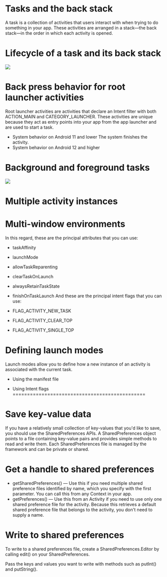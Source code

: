 # Tasks and the back stack 
A task is a collection of activities that users interact with when trying to do something in your app. These activities are arranged in a stack—the back stack—in the order in which each activity is opened.
# Lifecycle of a task and its back stack
![](https://developer.android.com/images/fundamentals/diagram_backstack.png)
# Back press behavior for root launcher activities
Root launcher activities are activities that declare an Intent filter with both ACTION_MAIN and CATEGORY_LAUNCHER. These activities are unique because they act as entry points into your app from the app launcher and are used to start a task.

* System behavior on Android 11 and lower
The system finishes the activity.
* System behavior on Android 12 and higher 
# Background and foreground tasks
![](https://developer.android.com/images/fundamentals/diagram_multitasking.png)

# Multiple activity instances
# Multi-window environments

In this regard, these are the principal <activity> attributes that you can use:

* taskAffinity
* launchMode
* allowTaskReparenting
* clearTaskOnLaunch
* alwaysRetainTaskState
* finishOnTaskLaunch
And these are the principal intent flags that you can use:

* FLAG_ACTIVITY_NEW_TASK
* FLAG_ACTIVITY_CLEAR_TOP
* FLAG_ACTIVITY_SINGLE_TOP

# Defining launch modes
Launch modes allow you to define how a new instance of an activity is associated with the current task. 
* Using the manifest file

* Using Intent flags
==============================================
# Save key-value data 
If you have a relatively small collection of key-values that you'd like to save, you should use the SharedPreferences APIs. A SharedPreferences object points to a file containing key-value pairs and provides simple methods to read and write them. Each SharedPreferences file is managed by the framework and can be private or shared.

# Get a handle to shared preferences
* getSharedPreferences() — Use this if you need multiple shared preference files identified by name, which you specify with the first parameter. You can call this from any Context in your app.
* getPreferences() — Use this from an Activity if you need to use only one shared preference file for the activity. Because this retrieves a default shared preference file that belongs to the activity, you don't need to supply a name.

# Write to shared preferences
To write to a shared preferences file, create a SharedPreferences.Editor by calling edit() on your SharedPreferences.

Pass the keys and values you want to write with methods such as putInt() and putString().

